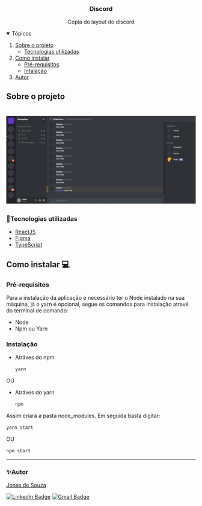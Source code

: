 <!-- PROJECT LOGO -->
<br />
<p align="center">
  <h3 align="center">Discord</h3>

  <p align="center">
    Copia do layout do discord
    <br />
  </p>
</p>



<!-- TABLE OF CONTENTS -->
<details open="open">
  <summary>Tópicos</summary>
  <ol>
    <li>
      <a href="#sobre-o-projeto">Sobre o projeto</a>
      <ul>
        <li><a href="#tecnologias-utilizadas">Tecnologias utilizadas</a></li>
      </ul>
    </li>
    <li>
      <a href="#como-instalar">Como instalar</a>
      <ul>
        <li><a href="#pre-requisitos">Pré-requisitos</a></li>
        <li><a href="#instalacao">Intalação</a></li>
      </ul>
    </li>
    <li><a href="#autor">Autor</a></li>
  </ol>
</details>



<!-- ABOUT THE PROJECT -->
## Sobre o projeto

<h1 align="center">
  <img alt="discord" title="#discord" src="src/assets/Screenshot_1.png" />
</h1>





### 🚀Tecnologias utilizadas

* [ReactJS](https://pt-br.reactjs.org/)
* [Figma](https://www.figma.com/)
* [TypeScript](https://www.typescriptlang.org/)


<!-- GETTING STARTED -->
## Como instalar 💻

### Pré-requisitos

Para a instalação da aplicação é necessário ter o Node instalado na sua máquina, já o yarn é opcional, segue os comandos para instalação atravé do terminal de comando:
* Node
* Npm ou Yarn


### Instalação

* Atráves do npm
  ```sh
  yarn
  ```
OU
* Atráves do yarn
  ```sh
  npm
  ```

Assim criará a pasta node_modules. Em seguida basta digitar:

   ```sh
   yarn start
   ```
OU 

   ```sh
   npm start
   ```

 ---
 ### ✨Autor

[Jonas de Souza](https://www.linkedin.com/in/jonas-de-souza-95091b186/)<br/>


[![Linkedin Badge](https://img.shields.io/badge/-Jonas-blue?style=flat-square&logo=Linkedin&logoColor=white&link=https://www.linkedin.com/in/jonas-de-souza-95091b186/)](https://www.linkedin.com/in/jonas-de-souza-95091b186/) 
[![Gmail Badge](https://img.shields.io/badge/-joonascontato@gmail.com-c14438?style=flat-square&logo=Gmail&logoColor=white&link=mailto:joonascontato@gmail.com)](mailto:joonascontato@gmail.com)

